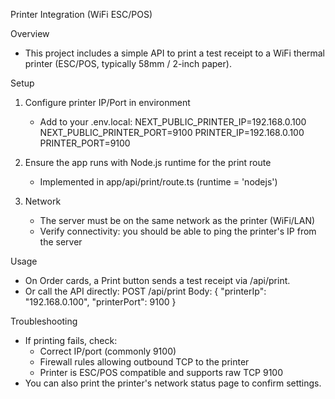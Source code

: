 Printer Integration (WiFi ESC/POS)

Overview
- This project includes a simple API to print a test receipt to a WiFi thermal printer (ESC/POS, typically 58mm / 2-inch paper).

Setup
1) Configure printer IP/Port in environment
   - Add to your .env.local:
     NEXT_PUBLIC_PRINTER_IP=192.168.0.100
     NEXT_PUBLIC_PRINTER_PORT=9100
     PRINTER_IP=192.168.0.100
     PRINTER_PORT=9100

2) Ensure the app runs with Node.js runtime for the print route
   - Implemented in app/api/print/route.ts (runtime = 'nodejs')

3) Network
   - The server must be on the same network as the printer (WiFi/LAN)
   - Verify connectivity: you should be able to ping the printer's IP from the server

Usage
- On Order cards, a Print button sends a test receipt via /api/print.
- Or call the API directly:
  POST /api/print
  Body: { "printerIp": "192.168.0.100", "printerPort": 9100 }

Troubleshooting
- If printing fails, check:
  - Correct IP/port (commonly 9100)
  - Firewall rules allowing outbound TCP to the printer
  - Printer is ESC/POS compatible and supports raw TCP 9100
- You can also print the printer's network status page to confirm settings.
